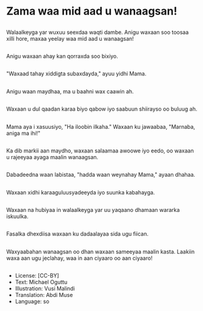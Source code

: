 # Zama waa mid aad u wanaagsan!

##
Walaalkeyga yar wuxuu seexdaa waqti dambe. Anigu waxaan soo toosaa xilli hore, maxaa yeelay waa mid aad u wanaagsan!

##
Anigu waxaan ahay kan qorraxda soo bixiyo.

##
"Waxaad tahay xiddigta subaxdayda," ayuu yidhi Mama.

##
Anigu waan maydhaa, ma u baahni wax caawin ah.

##
Waxaan u dul qaadan karaa biyo qabow iyo saabuun shiirayso oo buluug ah.

##
Mama aya i xasuusiyo, "Ha iloobin ilkaha." Waxaan ku jawaabaa, "Marnaba, aniga ma ihi!"

##
Ka dib markii aan maydho, waxaan salaamaa awoowe iyo eedo, oo waxaan u rajeeyaa ayaga maalin wanaagsan.

##
Dabadeedna waan labistaa, "hadda waan weynahay Mama," ayaan dhahaa.

##
Waxaan xidhi karaaguluusyadeeyda iyo suunka kabahayga.

##
Waxaan na hubiyaa in walaalkeyga yar uu yaqaano dhamaan wararka iskuulka.

##
Fasalka dhexdiisa waxaan ku dadaalayaa sida ugu fiican.

##
Waxyaabahan wanaagsan oo dhan waxaan sameeyaa maalin kasta. Laakiin waxa aan ugu jeclahay, waa in aan ciyaaro oo aan ciyaaro!

##
* License: [CC-BY]
* Text: Michael Oguttu
* Illustration: Vusi Malindi
* Translation: Abdi Muse
* Language: so
